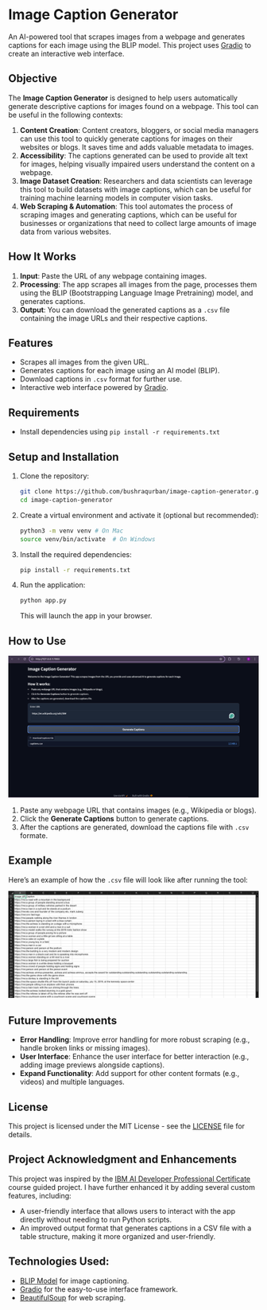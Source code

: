 
# Image Caption Generator

An AI-powered tool that scrapes images from a webpage and generates captions for each image using the BLIP model. This project uses [Gradio](https://gradio.app/) to create an interactive web interface.

## Objective

The **Image Caption Generator** is designed to help users automatically generate descriptive captions for images found on a webpage. This tool can be useful in the following contexts: 
1. **Content Creation**: Content creators, bloggers, or social media managers can use this tool to quickly generate captions for images on their websites or blogs. It saves time and adds valuable metadata to images. 
2. **Accessibility**: The captions generated can be used to provide alt text for images, helping visually impaired users understand the content on a webpage. 
3. **Image Dataset Creation**: Researchers and data scientists can leverage this tool to build datasets with image captions, which can be useful for training machine learning models in computer vision tasks. 
4. **Web Scraping & Automation**: This tool automates the process of scraping images and generating captions, which can be useful for businesses or organizations that need to collect large amounts of image data from various websites.

## How It Works

1. **Input**: Paste the URL of any webpage containing images.
2. **Processing**: The app scrapes all images from the page, processes them using the BLIP (Bootstrapping Language Image Pretraining) model, and generates captions.
3. **Output**: You can download the generated captions as a `.csv` file containing the image URLs and their respective captions.

## Features

- Scrapes all images from the given URL.
- Generates captions for each image using an AI model (BLIP).
- Download captions in `.csv` format for further use.
- Interactive web interface powered by [Gradio](https://gradio.app/).

## Requirements

- Install dependencies using `pip install -r requirements.txt`

## Setup and Installation

1. Clone the repository:

    ```bash
    git clone https://github.com/bushraqurban/image-caption-generator.git
    cd image-caption-generator
    ```

2. Create a virtual environment and activate it (optional but recommended):

    ```bash
    python3 -m venv venv # On Mac 
    source venv/bin/activate  # On Windows
    ```

3. Install the required dependencies:

    ```bash
    pip install -r requirements.txt
    ```

4. Run the application:

    ```bash
    python app.py
    ```

    This will launch the app in your browser.

## How to Use

![Gradio Interface](assets/ui-screenshot.png)

 1. Paste any webpage URL that contains images (e.g., Wikipedia or
    blogs).
 2. Click the **Generate Captions** button to generate captions.
 3. After the captions are generated, download the captions file with `.csv` formate.

## Example

Here’s an example of how the `.csv` file will look like after running the tool:

![Example CSV Output](assets/output-screenshot.png)


## Future Improvements

- **Error Handling**: Improve error handling for more robust scraping (e.g., handle broken links or missing images).
- **User Interface**: Enhance the user interface for better interaction (e.g., adding image previews alongside captions).
- **Expand Functionality**: Add support for other content formats (e.g., videos) and multiple languages.

## License

This project is licensed under the MIT License - see the [LICENSE](LICENSE) file for details.

## Project Acknowledgment and Enhancements

This project was inspired by the [IBM AI Developer Professional Certificate](https://www.coursera.org/professional-certificates/applied-artifical-intelligence-ibm-watson-ai) course guided project. I have further enhanced it by adding several custom features, including:

- A user-friendly interface that allows users to interact with the app directly without needing to run Python scripts.
- An improved output format that generates captions in a CSV file with a table structure, making it more organized and user-friendly.

## Technologies Used:
- [BLIP Model](https://github.com/huggingface/transformers) for image captioning.
- [Gradio](https://gradio.app/) for the easy-to-use interface framework.
- [BeautifulSoup](https://www.crummy.com/software/BeautifulSoup/bs4/doc/) for web scraping.
